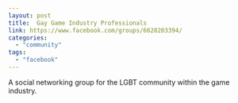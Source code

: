 ```yaml
---
layout: post
title:  Gay Game Industry Professionals
link: https://www.facebook.com/groups/6628203394/
categories: 
  - "community"
tags:
  - "facebook"
---
```


A social networking group for the LGBT community within the game industry.